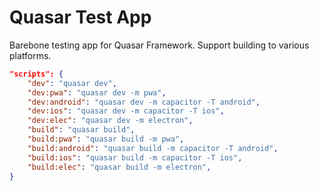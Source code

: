 # Quasar Test App

Barebone testing app for Quasar Framework. Support building to various platforms.

```json
"scripts": {
    "dev": "quasar dev",
    "dev:pwa": "quasar dev -m pwa",
    "dev:android": "quasar dev -m capacitor -T android",
    "dev:ios": "quasar dev -m capacitor -T ios",
    "dev:elec": "quasar dev -m electron",
    "build": "quasar build",
    "build:pwa": "quasar build -m pwa",
    "build:android": "quasar build -m capacitor -T android",
    "build:ios": "quasar build -m capacitor -T ios",
    "build:elec": "quasar build -m electron",
}
```